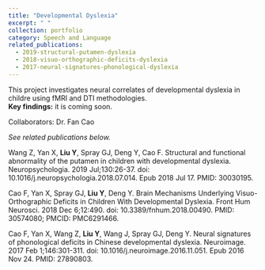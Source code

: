 ```yaml
---
title: "Developmental Dyslexia"
excerpt: " "
collection: portfolio
category: Speech and Language
related_publications:
  - 2019-structural-putamen-dyslexia
  - 2018-visuo-orthographic-deficits-dyslexia
  - 2017-neural-signatures-phonological-dyslexia  
---
```


This project investigates neural correlates of developmental dyslexia in childre using fMRI and DTI methodologies.  
**Key findings:** it is coming soon.

Collaborators: Dr. Fan Cao

*See related publications below.*

Wang Z, Yan X, **Liu Y**, Spray GJ, Deng Y, Cao F. Structural and functional abnormality of the putamen in children with developmental dyslexia. Neuropsychologia. 2019 Jul;130:26-37. doi: 10.1016/j.neuropsychologia.2018.07.014. Epub 2018 Jul 17. PMID: 30030195.

Cao F, Yan X, Spray GJ, **Liu Y**, Deng Y. Brain Mechanisms Underlying Visuo-Orthographic Deficits in Children With Developmental Dyslexia. Front Hum Neurosci. 2018 Dec 6;12:490. doi: 10.3389/fnhum.2018.00490. PMID: 30574080; PMCID: PMC6291466.

Cao F, Yan X, Wang Z, **Liu Y**, Wang J, Spray GJ, Deng Y. Neural signatures of phonological deficits in Chinese developmental dyslexia. Neuroimage. 2017 Feb 1;146:301-311. doi: 10.1016/j.neuroimage.2016.11.051. Epub 2016 Nov 24. PMID: 27890803.
